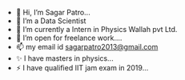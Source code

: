 - 👋 Hi, I’m Sagar Patro...
- 👀 I’m a Data Scientist
- 🌱 I’m currently a Intern in Physics Wallah pvt Ltd.
- 💞️ I’m open for freelance work....
- 📫 my email id sagarpatro2013@gmail.com
- ✨ I have masters in physics...
- ⚡ I have qualified IIT jam exam in 2019...

<!---
sagar82108/sagar82108 is a ✨ special ✨ repository because its `README.md` (this file) appears on your GitHub profile.
You can click the Preview link to take a look at your changes.
--->
